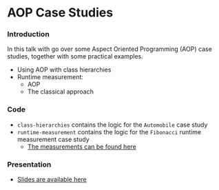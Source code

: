 AOP Case Studies
=====

### Introduction
In this talk with go over some Aspect Oriented Programming (AOP) case studies, together with some practical examples.

* Using AOP with class hierarchies
* Runtime measurement: 
  * AOP 
  * The classical approach
  
### Code
* `class-hierarchies` contains the logic for the `Automobile` case study
* `runtime-measurement` contains the logic for the `Fibonacci` runtime measurement case study
  * [The measurements can be found here](https://docs.google.com/spreadsheets/d/1SmyNMmyshXUXTHwQwlLBzXmnEd3C1uLmcciccAq-_qM/edit)


### Presentation
* [Slides are available here](https://docs.google.com/presentation/d/1sSt2lGIqD7NKa7n_NH1lOTBwqanwO3MeA6xWGVpc6gs/edit)


